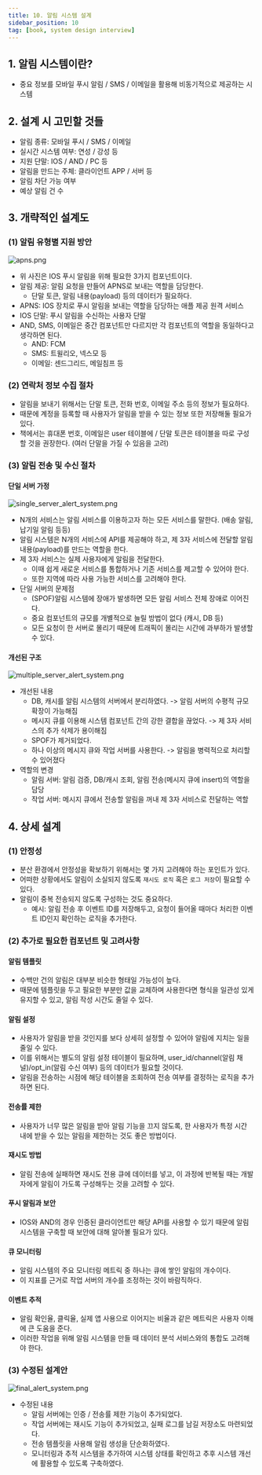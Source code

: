 ```yaml
---
title: 10. 알림 시스템 설계
sidebar_position: 10
tag: [book, system design interview]
---
```

## 1. 알림 시스템이란?
- 중요 정보를 모바일 푸시 알림 / SMS / 이메일을 활용해 비동기적으로 제공하는 시스템

## 2. 설계 시 고민할 것들
- 알림 종류: 모바일 푸시 / SMS / 이메일
- 실시간 시스템 여부: 연성 / 강성 등
- 지원 단말: IOS / AND / PC 등
- 알림을 만드는 주체: 클라이언트 APP / 서버 등
- 알림 차단 가능 여부
- 예상 알림 건 수

## 3. 개략적인 설계도
### (1) 알림 유형별 지원 방안
![apns.png](img/apns.png)
- 위 사진은 IOS 푸시 알림을 위해 필요한 3가지 컴포넌트이다.
- 알림 제공: 알림 요청을 만들어 APNS로 보내는 역할을 담당한다.
  - 단말 토큰, 알림 내용(payload) 등의 데이터가 필요하다.
- APNS: IOS 장치로 푸시 알림을 보내는 역할을 담당하는 애플 제공 원격 서비스
- IOS 단말: 푸시 알림을 수신하는 사용자 단말
- AND, SMS, 이메일은 중간 컴포넌트만 다르지만 각 컴포넌트의 역할을 동일하다고 생각하면 된다.
  - AND: FCM
  - SMS: 트윌리오, 넥스모 등
  - 이메일: 센드그리드, 메일침프 등

### (2) 연락처 정보 수집 절차
- 알림을 보내기 위해서는 단말 토큰, 전화 번호, 이메일 주소 등의 정보가 필요하다.
- 때문에 계정을 등록할 때 사용자가 알림을 받을 수 있는 정보 또한 저장해둘 필요가 있다.
- 책에서는 휴대폰 번호, 이메일은 user 테이블에 / 단말 토큰은 테이블을 따로 구성할 것을 권장한다. (여러 단말을 가질 수 있음을 고려)

### (3) 알림 전송 및 수신 절차
#### 단일 서버 가정
![single_server_alert_system.png](img/single_server_alert_system.png)
- N개의 서비스는 알림 서비스를 이용하고자 하는 모든 서비스를 말한다. (배송 알림, 납기일 알림 등등)
- 알림 시스템은 N개의 서비스에 API를 제공해야 하고, 제 3자 서비스에 전달할 알림 내용(payload)를 만드는 역할을 한다.
- 제 3자 서비스는 실제 사용자에게 알림을 전달한다.
  - 이때 쉽게 새로운 서비스를 통합하거나 기존 서비스를 제고할 수 있어야 한다.
  - 또한 지역에 따라 사용 가능한 서비스를 고려해야 한다.
- 단일 서버의 문제점
  - (SPOF)알림 시스템에 장애가 발생하면 모든 알림 서비스 전체 장애로 이어진다.
  - 중요 컴포넌트의 규모를 개별적으로 늘릴 방법이 없다 (캐시, DB 등)
  - 모든 요청이 한 서버로 몰리기 때문에 트래픽이 몰리는 시간에 과부하가 발생할 수 있다.

#### 개선된 구조
![multiple_server_alert_system.png](img/multiple_server_alert_system.png)
- 개선된 내용
  - DB, 캐시를 알림 시스템의 서버에서 분리하였다. -> 알림 서버의 수평적 규모 확장이 가능해짐
  - 메시지 큐를 이용해 시스템 컴포넌트 간의 강한 결합을 끊었다. -> 제 3자 서비스의 추가 삭제가 용이해짐
  - SPOF가 제거되었다.
  - 하나 이상의 메시지 큐와 작업 서버를 사용한다. -> 알림을 병력적으로 처리할 수 있어졌다
- 역할의 변경
  - 알림 서버: 알림 검증, DB/캐시 조회, 알림 전송(메시지 큐에 insert)의 역할을 담당
  - 작업 서버: 메시지 큐에서 전송할 알림을 꺼내 제 3자 서비스로 전달하는 역할


## 4. 상세 설계
### (1) 안정성
- 분산 환경에서 안정성을 확보하기 위해서는 몇 가지 고려해야 하는 포인트가 있다.
- 어떠한 상황에서도 알림이 소실되지 않도록 `재시도 로직` 혹은 `로그 저장`이 필요할 수 있다.
- 알림이 중복 전송되지 않도록 구성하는 것도 중요하다.
  - 예시: 알림 전송 후 이벤트 ID를 저장해두고, 요청이 들어올 때마다 처리한 이벤트 ID인지 확인하는 로직을 추가한다.

### (2) 추가로 필요한 컴포넌트 및 고려사항
#### 알림 템플릿
- 수백만 건의 알림은 대부분 비슷한 형태일 가능성이 높다.
- 때문에 템플릿을 두고 필요한 부분만 값을 교체하며 사용한다면 형식을 일관성 있게 유지할 수 있고, 알림 작성 시간도 줄일 수 있다.

#### 알림 설정
- 사용자가 알림을 받을 것인지를 보다 상세히 설정할 수 있어야 알림에 지치는 일을 줄일 수 있다.
- 이를 위해서는 별도의 알림 설정 테이블이 필요하며, user_id/channel(알림 채널)/opt_in(알림 수신 여부) 등의 데이터가 필요할 것이다.
- 알림을 전송하는 시점에 해당 테이블을 조회하여 전송 여부를 결정하는 로직을 추가하면 된다.

#### 전송률 제한
- 사용자가 너무 많은 알림을 받아 알림 기능을 끄지 않도록, 한 사용자가 특정 시간 내에 받을 수 있는 알림을 제한하는 것도 좋은 방법이다.

#### 재시도 방법
- 알림 전송에 실패하면 재시도 전용 큐에 데이터를 넣고, 이 과정에 반복될 때는 개발자에게 알림이 가도록 구성해두는 것을 고려할 수 있다.

#### 푸시 알림과 보안
- IOS와 AND의 경우 인증된 클라이언트만 해당 API를 사용할 수 있기 때문에 알림 시스템을 구축할 때 보안에 대해 알아볼 필요가 있다.

#### 큐 모니터링
- 알림 시스템의 주요 모니터링 메트릭 중 하나는 큐에 쌓인 알림의 개수이다.
- 이 지표를 근거로 작업 서버의 개수를 조정하는 것이 바람직하다.

#### 이벤트 추적
- 알림 확인율, 클릭율, 실제 앱 사용으로 이어지는 비율과 같은 메트릭은 사용자 이해에 큰 도움을 준다.
- 이러한 작업을 위해 알림 시스템을 만들 때 데이터 분석 서비스와의 통합도 고려해야 한다.

### (3) 수정된 설계안
![final_alert_system.png](img/final_alert_system.png)
- 수정된 내용
  - 알림 서버에는 인증 / 전송률 제한 기능이 추가되었다.
  - 작업 서버에는 재시도 기능이 추가되었고, 실패 로그를 남길 저장소도 마련되었다.
  - 전송 템플릿을 사용해 알림 생성을 단순화하였다.
  - 모니터링과 추적 시스템을 추가하여 시스템 상태를 확인하고 추후 시스템 개선에 활용할 수 있도록 구축하였다.
